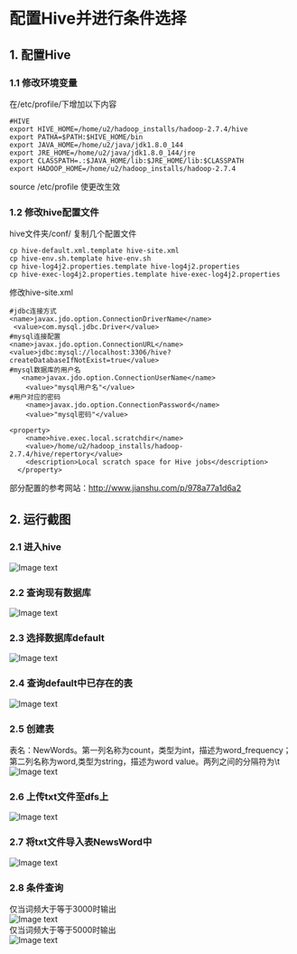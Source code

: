 # 配置Hive并进行条件选择
##  1. 配置Hive
### 1.1 修改环境变量
在/etc/profile/下增加以下内容
```
#HIVE
export HIVE_HOME=/home/u2/hadoop_installs/hadoop-2.7.4/hive
export PATHA=$PATH:$HIVE_HOME/bin
export JAVA_HOME=/home/u2/java/jdk1.8.0_144
export JRE_HOME=/home/u2/java/jdk1.8.0_144/jre
export CLASSPATH=.:$JAVA_HOME/lib:$JRE_HOME/lib:$CLASSPATH
export HADOOP_HOME=/home/u2/hadoop_installs/hadoop-2.7.4
```
source /etc/profile 使更改生效
### 1.2 修改hive配置文件
hive文件夹/conf/
复制几个配置文件
```
cp hive-default.xml.template hive-site.xml
cp hive-env.sh.template hive-env.sh
cp hive-log4j2.properties.template hive-log4j2.properties              
cp hive-exec-log4j2.properties.template hive-exec-log4j2.properties
```
修改hive-site.xml
```
#jdbc连接方式
<name>javax.jdo.option.ConnectionDriverName</name>
 <value>com.mysql.jdbc.Driver</value>
#mysql连接配置
<name>javax.jdo.option.ConnectionURL</name>
<value>jdbc:mysql://localhost:3306/hive?createDatabaseIfNotExist=true</value>
#mysql数据库的用户名
   <name>javax.jdo.option.ConnectionUserName</name>
    <value>"mysql用户名"</value>
#用户对应的密码
    <name>javax.jdo.option.ConnectionPassword</name>
    <value>"mysql密码"</value>
    
<property>
    <name>hive.exec.local.scratchdir</name>
    <value>/home/u2/hadoop_installs/hadoop-2.7.4/hive/repertory</value>
    <description>Local scratch space for Hive jobs</description>
  </property>

```
部分配置的参考网站：http://www.jianshu.com/p/978a77a1d6a2
## 2. 运行截图
### 2.1 进入hive
![Image text](https://raw.github.com/cjjloves/Homework7/master/pictures/1.JPG)
### 2.2 查询现有数据库
![Image text](https://raw.github.com/cjjloves/Homework7/master/pictures/2.JPG)
### 2.3 选择数据库default
![Image text](https://raw.github.com/cjjloves/Homework7/master/pictures/3.JPG)
### 2.4 查询default中已存在的表
![Image text](https://raw.github.com/cjjloves/Homework7/master/pictures/4.JPG)
### 2.5 创建表
表名：NewWords。第一列名称为count，类型为int，描述为word_frequency；第二列名称为word,类型为string，描述为word value。两列之间的分隔符为\t  
![Image text](https://raw.github.com/cjjloves/Homework7/master/pictures/5.JPG)
### 2.6 上传txt文件至dfs上
![Image text](https://raw.github.com/cjjloves/Homework7/master/pictures/6.JPG)
### 2.7 将txt文件导入表NewsWord中
![Image text](https://raw.github.com/cjjloves/Homework7/master/pictures/7.JPG)
### 2.8 条件查询
仅当词频大于等于3000时输出  
![Image text](https://raw.github.com/cjjloves/Homework7/master/pictures/8.JPG)  
仅当词频大于等于5000时输出  
![Image text](https://raw.github.com/cjjloves/Homework7/master/pictures/9.JPG)
